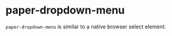 paper-dropdown-menu
===================

`paper-dropdown-menu` is similar to a native browser select element.
